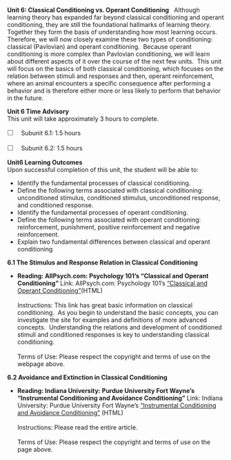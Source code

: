 **Unit 6: Classical Conditioning vs. Operant Conditioning** <span
id="6"></span> 
Although learning theory has expanded far beyond classical conditioning
and operant conditioning, they are still the foundational hallmarks of
learning theory.  Together they form the basis of understanding how most
learning occurs.  Therefore, we will now closely examine these two types
of conditioning: classical (Pavlovian) and operant conditioning. 
Because operant conditioning is more complex than Pavlovian
conditioning, we will learn about different aspects of it over the
course of the next few units.  This unit will focus on the basics of
both classical conditioning, which focuses on the relation between
stimuli and responses and then, operant reinforcement, where an animal
encounters a specific consequence after performing a behavior and is
therefore either more or less likely to perform that behavior in the
future.  

**Unit 6 Time Advisory**  
This unit will take approximately 3 hours to complete.  
  
 <span
style="color: rgb(85, 85, 85); font-family: 'Myriad Pro', 'Gill Sans', 'Gill Sans MT', Calibri, sans-serif; font-size: 16px; line-height: 21px; text-align: left; -webkit-text-size-adjust: none; ">☐
   </span>Subunit 6.1: 1.5 hours        
  
 <span
style="color: rgb(85, 85, 85); font-family: 'Myriad Pro', 'Gill Sans', 'Gill Sans MT', Calibri, sans-serif; font-size: 16px; line-height: 21px; text-align: left; -webkit-text-size-adjust: none; ">☐
   </span>Subunit 6.2: 1.5 hours

**Unit6 Learning Outcomes**  
Upon successful completion of this unit, the student will be able to:  
  
-   <span dir="LTR">Identify the fundamental processes of classical
    conditioning.</span>
-   <span dir="LTR">Define the following terms associated with classical
    conditioning: unconditioned stimulus, conditioned stimulus,
    unconditioned response, and conditioned response.</span>
-   <span dir="LTR">Identify the fundamental processes of operant
    conditioning.</span>
-   <span dir="LTR">Define the following terms associated with operant
    conditioning: reinforcement, punishment, positive reinforcement and
    negative reinforcement.</span>
-   Explain two fundamental differences between classical and operant
    conditioning

**6.1 The Stimulus and Response Relation in Classical Conditioning**
<span id="6.1"></span> 
-   **Reading: AllPsych.com: Psychology 101’s “Classical and Operant
    Conditioning”**
    Link: AllPsych.com: Psychology 101’s [“Classical and Operant
    Conditioning”](http://allpsych.com/psychology101/conditioning.html)(HTML)  
        
     Instructions: This link has great basic information on classical
    conditioning.  As you begin to understand the basic concepts, you
    can investigate the site for examples and definitions of more
    advanced concepts.  Understanding the relations and development of
    conditioned stimuli and conditioned responses is key to
    understanding classical conditioning.  
        
     Terms of Use: Please respect the copyright and terms of use on the
    webpage above.

**6.2 Avoidance and Extinction in Classical Conditioning** <span
id="6.2"></span> 
-   **Reading: Indiana University: Purdue University Fort Wayne’s
    “Instrumental Conditioning and Avoidance Conditioning”**
    Link: Indiana University: Purdue University Fort Wayne’s
    [“Instrumental Conditioning and Avoidance
    Conditioning”](http://users.ipfw.edu/abbott/314/Avoidance.html)
    (HTML)  
        
     Instructions: Please read the entire article.  
        
     Terms of Use: Please respect the copyright and terms of use on the
    page above.


